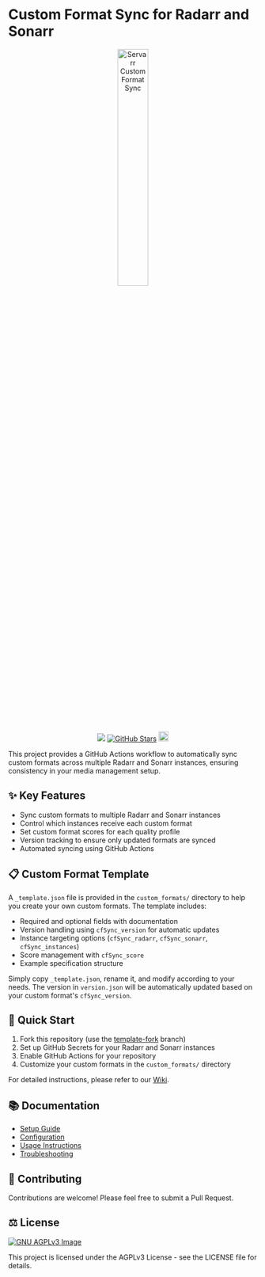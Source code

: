 # Custom Format Sync for Radarr and Sonarr

<p align="center">
  <img src="https://i.imgur.com/T64BX5b.png" alt="Servarr Custom Format Sync" style="width: 35%;"/>
</p>

<p align="center">
  <a href="https://github.com/engels74/servarr-cf-sync/blob/main/LICENSE"><img src="https://img.shields.io/github/license/engels74/servarr-cf-sync"></a>
  <a href="https://github.com/engels74/servarr-cf-sync/stargazers"><img src="https://img.shields.io/github/stars/engels74/servarr-cf-sync.svg" alt="GitHub Stars"></a>
  <a href="https://endsoftwarepatents.org/innovating-without-patents"><img style="height: 20px;" src="https://static.fsf.org/nosvn/esp/logos/patent-free.svg"></a>
</p>

This project provides a GitHub Actions workflow to automatically sync custom formats across multiple Radarr and Sonarr instances, ensuring consistency in your media management setup.

## ✨ Key Features

- Sync custom formats to multiple Radarr and Sonarr instances
- Control which instances receive each custom format
- Set custom format scores for each quality profile
- Version tracking to ensure only updated formats are synced
- Automated syncing using GitHub Actions

## 📋 Custom Format Template

A `_template.json` file is provided in the `custom_formats/` directory to help you create your own custom formats. The template includes:

- Required and optional fields with documentation
- Version handling using `cfSync_version` for automatic updates
- Instance targeting options (`cfSync_radarr`, `cfSync_sonarr`, `cfSync_instances`)
- Score management with `cfSync_score`
- Example specification structure

Simply copy `_template.json`, rename it, and modify according to your needs. The version in `version.json` will be automatically updated based on your custom format's `cfSync_version`.

## 🚀 Quick Start

1. Fork this repository (use the [template-fork](https://github.com/engels74/servarr-cf-sync/tree/template-fork) branch)
2. Set up GitHub Secrets for your Radarr and Sonarr instances
3. Enable GitHub Actions for your repository
4. Customize your custom formats in the `custom_formats/` directory

For detailed instructions, please refer to our [Wiki](../../wiki).

## 📚 Documentation

- [Setup Guide](../../wiki/01.-Setup)
- [Configuration](../../wiki/02.-Configuration)
- [Usage Instructions](../../wiki/03.-Usage)
- [Troubleshooting](../../wiki/04.-Troubleshooting)

## 🤝 Contributing

Contributions are welcome! Please feel free to submit a Pull Request.

## ⚖️ License

[![GNU AGPLv3 Image](https://www.gnu.org/graphics/agplv3-155x51.png)](https://www.gnu.org/licenses/agpl-3.0.en.html)

This project is licensed under the AGPLv3 License - see the LICENSE file for details.
